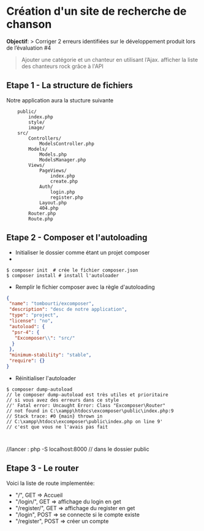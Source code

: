 # Création d'un site de recherche de chanson


**Objectif**:  > Corriger 2 erreurs identifiées sur le développement produit lors de l’évaluation #4  
 > Ajouter une catégorie et un chanteur en utilisant l’Ajax.
 > afficher la liste des chanteurs rock grâce à l'API

## Etape 1 - La structure de fichiers

Notre application aura la stucture suivante

```
    public/
        index.php
        style/
        image/
    src/
        Controllers/
            ModelsController.php
        Models/
            Models.php
            ModelsManager.php
        Views/
            PageViews/
                index.php
                create.php
            Auth/
                login.php
                register.php
            Layout.php
            404.php            
        Router.php
        Route.php
```

## Etape 2 - Composer et l'autoloading

- Initialiser le dossier comme étant un projet composer
- 
```shell
$ composer init  # crée le fichier composer.json
$ composer install # install l'autoloader
```

- Remplir le fichier composer avec la règle d'autoloading

```json
{
 "name": "tombourti/excomposer",
 "description": "desc de notre application",
 "type": "project",
 "license": "no",
 "autoload": {
  "psr-4": {
   "Excomposer\\": "src/"
  }
 },
 "minimum-stability": "stable",
 "require": {} 
}
```

- Réinitialiser l'autoloader

```shell
$ composer dump-autoload
// le composer dump-autoload est très utiles et prioritaire 
// si vous avez des erreurs dans ce style 
//' Fatal error: Uncaught Error: Class "Excomposer\Router" 
// not found in C:\xampp\htdocs\excomposer\public\index.php:9 
// Stack trace: #0 {main} thrown in
// C:\xampp\htdocs\excomposer\public\index.php on line 9'
// c'est que vous ne l'avais pas fait  

 
```

//lancer : php -S localhost:8000 // dans le dossier public

## Etape 3 - Le router

Voici la liste de route implementée:

- "/", GET => Accueil
- "/login/", GET => affichage du login en get
- "/register/", GET => affichage du register en get
- "/login", POST => se connecte si le compte existe 
- "/register", POST => créer un compte 

